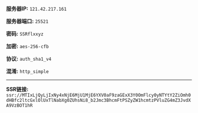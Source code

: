 **服务器IP:** `121.42.217.161`

**服务器端口:** `25521`

**密码:** `SSRflxxyz`

**加密:** `aes-256-cfb`

**协议:** `auth_sha1_v4`

**混淆:** `http_simple`

- - - -

**SSR链接:** `ssr://MTIxLjQyLjIxNy4xNjE6MjU1MjE6YXV0aF9zaGExX3Y0OmFlcy0yNTYtY2ZiOmh0dHBfc2ltcGxlOlUxTlNabXg0ZUhsNi8_b2Jmc3BhcmFtPSZyZW1hcmtzPVluZG4mZ3JvdXA9VzBOT1hR`